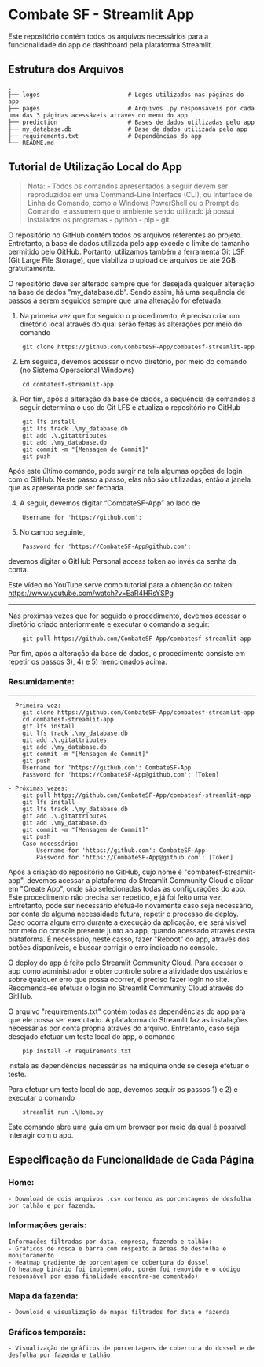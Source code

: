 Combate SF - Streamlit App
======================
Este repositório contém todos os arquivos necessários para a funcionalidade do app de dashboard pela plataforma Streamlit.

Estrutura dos Arquivos
---------------------
    .
    ├── logos                         # Logos utilizados nas páginas do app
    ├── pages                         # Arquivos .py responsáveis por cada uma das 3 páginas acessáveis através do menu do app
    ├── prediction                    # Bases de dados utilizadas pelo app
    ├── my_database.db                # Base de dados utilizada pelo app
    ├── requirements.txt              # Dependências do app
    └── README.md

Tutorial de Utilização Local do App
---------------------
> Nota:
    - Todos os comandos apresentados a seguir devem ser reproduzidos em uma Command-Line Interface (CLI), ou Interface de Linha de Comando, como o Windows PowerShell ou o Prompt de Comando, e assumem que o ambiente sendo utilizado já possui instalados os programas
	    - python
        - pip
	    - git

O repositório no GitHub contém todos os arquivos referentes ao projeto. Entretanto, a base de dados utilizada pelo app excede o limite de tamanho permitido pelo GitHub. Portanto, utilizamos também a ferramenta Git LSF (Git Large File Storage), que viabiliza o upload de arquivos de até 2GB gratuitamente.

O repositório deve ser alterado sempre que for desejada qualquer alteração na base de dados "my_database.db". Sendo assim, há uma sequência de passos a serem seguidos sempre que uma alteração for efetuada:

1) Na primeira vez que for seguido o procedimento, é preciso criar um diretório local através do qual serão feitas as alterações por meio do comando
```
    git clone https://github.com/CombateSF-App/combatesf-streamlit-app
```

2) Em seguida, devemos acessar o novo diretório, por meio do comando (no Sistema Operacional Windows)
```
    cd combatesf-streamlit-app
```

3) Por fim, após a alteração da base de dados, a sequência de comandos a seguir determina o uso do Git LFS e atualiza o repositório no GitHub
```
    git lfs install
    git lfs track .\my_database.db
    git add .\.gitattributes
    git add .\my_database.db
    git commit -m "[Mensagem de Commit]"
    git push
```

Após este último comando, pode surgir na tela algumas opções de login com o GitHub. Neste passo a passo, elas não são utilizadas, então a janela que as apresenta pode ser fechada.

4) A seguir, devemos digitar “CombateSF-App” ao lado de
```
    Username for 'https://github.com':
```

5) No campo seguinte,
```
    Password for 'https://CombateSF-App@github.com':
```

devemos digitar o GitHub Personal access token ao invés da senha da conta.

Este vídeo no YouTube serve como tutorial para a obtenção do token: https://www.youtube.com/watch?v=EaR4HRsYSPg

---------------------

Nas proximas vezes que for seguido o procedimento, devemos acessar o diretório criado anteriormente e executar o comando a seguir:
```
    git pull https://github.com/CombateSF-App/combatesf-streamlit-app
```

Por fim, após a alteração da base de dados, o procedimento consiste em repetir os passos 3), 4) e 5) mencionados acima.


### Resumidamente:
---------------------
	- Primeira vez:
		git clone https://github.com/CombateSF-App/combatesf-streamlit-app
		cd combatesf-streamlit-app
		git lfs install
		git lfs track .\my_database.db
		git add .\.gitattributes
		git add .\my_database.db
		git commit -m "[Mensagem de Commit]"
		git push
		Username for 'https://github.com': CombateSF-App
		Password for 'https://CombateSF-App@github.com': [Token]
	
	- Próximas vezes:
		git pull https://github.com/CombateSF-App/combatesf-streamlit-app
		git lfs install
		git lfs track .\my_database.db
		git add .\.gitattributes
		git add .\my_database.db
		git commit -m "[Mensagem de Commit]"
		git push
		Caso necessário:
			Username for 'https://github.com': CombateSF-App
			Password for 'https://CombateSF-App@github.com': [Token]


Após a criação do repositório no GitHub, cujo nome é "combatesf-streamlit-app", devemos acessar a plataforma do Streamlit Community Cloud e clicar em "Create App", onde são selecionadas todas as configurações do app. Este procedimento não precisa ser repetido, e já foi feito uma vez. Entretanto, pode ser necessário efetuá-lo novamente caso seja necessário, por conta de alguma necessidade futura, repetir o processo de deploy.
Caso ocorra algum erro durante a execução da aplicação, ele será visível por meio do console presente junto ao app, quando acessado através desta plataforma. É necessário, neste casso, fazer "Reboot" do app, através dos botões disponíveis, e buscar corrigir o erro indicado no console.

O deploy do app é feito pelo Streamlit Community Cloud. Para acessar o app como administrador e obter controle sobre a atividade dos usuários e sobre qualquer erro que possa ocorrer, é preciso fazer login no site.
Recomenda-se efetuar o login no Streamlit Community Cloud através do GitHub.

O arquivo "requirements.txt" contém todas as dependências do app para que ele possa ser executado. A plataforma do Streamlit faz as instalações necessárias por conta própria através do arquivo. Entretanto, caso seja desejado efetuar um teste local do app, o comando
```
    pip install -r requirements.txt
```
instala as dependências necessárias na máquina onde se deseja efetuar o teste.

Para efetuar um teste local do app, devemos seguir os passos 1) e 2) e executar o comando
```
    streamlit run .\Home.py
```
Este comando abre uma guia em um browser por meio da qual é possível interagir com o app.


## Especificação da Funcionalidade de Cada Página

### Home:
	- Download de dois arquivos .csv contendo as porcentagens de desfolha por talhão e por fazenda.

### Informações gerais:
	Informações filtradas por data, empresa, fazenda e talhão:
	- Gráficos de rosca e barra com respeito a áreas de desfolha e monitoramento
	- Heatmap gradiente de porcentagem de cobertura do dossel
	(O heatmap binário foi implementado, porém foi removido e o código responsável por essa finalidade encontra-se comentado)

### Mapa da fazenda:
	- Download e visualização de mapas filtrados for data e fazenda

### Gráficos temporais:
	- Visualização de gráficos de porcentagens de cobertura do dossel e de desfolha por fazenda e talhão
